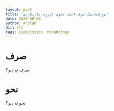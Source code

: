 ```yaml
---
layout: post
title: "تورکجه‌نیڭ صرف ایله نحوی اوزره یازیلاریم"
date: 2020-08-08
author: Arslan
dir: rtl
tags: Linguistics, Morphology
---
```


# صرف
صرف نه دیر؟


# نحو
نحو نه دیر؟



